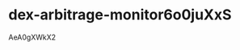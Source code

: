 # dex-arbitrage-monitor6o0juXxS



























































AeA0gXWkX2
